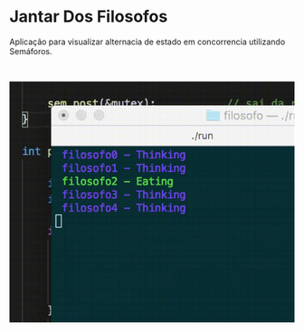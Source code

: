# Jantar Dos Filosofos
Aplicação para visualizar alternacia de estado em concorrencia utilizando Semáforos. 

</br>

![5 filosofos](https://github.com/lucasca73/Jantar_Filosofos/blob/master/video.gif)

